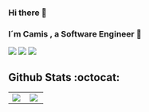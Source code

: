 ### Hi there 👋


<p align="center">
 
   ###  I´m Camis , a Software Engineer 👋
  
  <a href="https://www.linkedin.com/in/camismchaves/"><img src="https://img.shields.io/badge/-monteirocamis-purple?style=flat&logo=Linkedin&logoColor=white" /></a>
  <a href="mailto:devcamismonteiro@gmail.com"><img src="https://img.shields.io/badge/-devcamismonteiro@gmail.com-c14438?style=flat&logo=Gmail&logoColor=white" /></a>
  <a href="https://monteirocamis.github.io"> <img src="https://img.shields.io/website?down_message=offline&up_message=online&url=https%3A%2F%2Fmonteirocamis.dev" /> </a>
</p>

## Github Stats :octocat:
<center>
<table>
  <tr>
    <td><img align="left" padding-right="10px" src=https://github-readme-stats.vercel.app/api?username=monteirocamis&show_icons=true ></td>
    <td><img align="left" padding-right="10px" src=https://github-readme-stats.vercel.app/api/top-langs/?username=monteirocamis&show_icons=true&layout=compact></td>
  </tr>  
</table>
</center>

<!--

## 🖖 About
I´ve been working with webdevelopment since 2015. Im interested in all .NET C# and mobile technologies, and have been working with Front-end and also some back-end all this time.

## ⚡ Technologies & Skills
- Front-end development using **Bootstrap, React, JavaScript, SASS, CSS3, HTML5**
- Backend development using ** PHP, SQL, ASP.NET C#**
- Mobile application development using **Xamarin and Kotlin **
- Creating scalable cloud architecture using **AWS**
- I also have knowledge in UI/UX, Illustration, Video, Photography , Webdesign using **Adobe Photoshop, Adobe Illustrator, Adobe Premiere and Adobe After Effects**

- 🔭 I’m currently working on [Santander Bootcamp | Fullstack Developer](https://web.digitalinnovation.one/track/8cb85681-63be-4cfe-894c-c812861e52d3)

- 🌱 I’m currently learning **HTML, CSS, JavaScript, SQL, Java, SCRUM, Cyber Security, Data Science.**

- 👯 I’m looking to collaborate on **study groups**

- 🤝 I’m looking for help with **soft skills**

- 👨‍💻 All of my projects are available at [https://replit.com/@agnrgab](https://replit.com/@agnrgab)

- 📫 How to reach me **aretuza-gab@hotmail.com**

- 📄 Know about my experiences [https://www.linkedin.com/in/aretuza-nascimento/](https://www.linkedin.com/in/aretuza-nascimento/)

- ⚡ Fun fact **I'm a cat lover and a have 11 cats and you can see them on instagram @gatas.da.casa**





Here are some ideas to get you started:

- 🔭 I’m currently working on ...
- 🌱 I’m currently learning ...
- 👯 I’m looking to collaborate on ...
- 🤔 I’m looking for help with ...

- 💬 Ask me about ...
- 📫 How to reach me: ...
- 😄 Pronouns: ...
- ⚡ Fun fact: ...
-->
